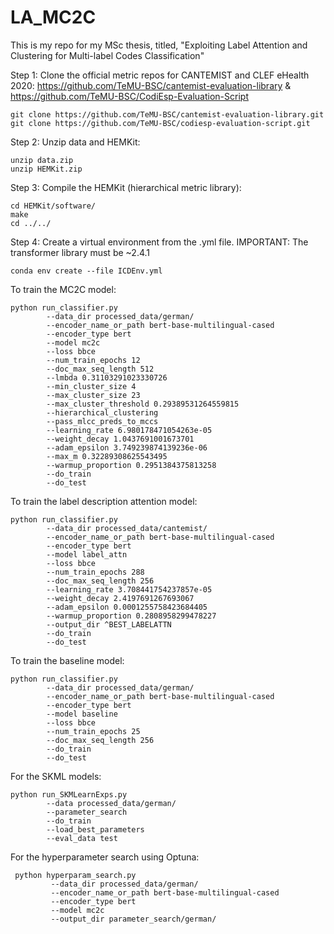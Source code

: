 # LA_MC2C
This is my repo for my MSc thesis, titled,
"Exploiting Label Attention and Clustering for Multi-label Codes Classification"
  

Step 1: Clone the official metric repos for CANTEMIST and CLEF eHealth 2020: https://github.com/TeMU-BSC/cantemist-evaluation-library & https://github.com/TeMU-BSC/CodiEsp-Evaluation-Script
```
git clone https://github.com/TeMU-BSC/cantemist-evaluation-library.git
git clone https://github.com/TeMU-BSC/codiesp-evaluation-script.git
```
Step 2: Unzip data and HEMKit:
```
unzip data.zip
unzip HEMKit.zip
```

Step 3: Compile the HEMKit (hierarchical metric library):
```
cd HEMKit/software/
make
cd ../../
```

Step 4: Create a virtual environment from the .yml file. IMPORTANT: The transformer library must be ~2.4.1
```
conda env create --file ICDEnv.yml
```

To train the MC2C model:
```
python run_classifier.py 
        --data_dir processed_data/german/ 
        --encoder_name_or_path bert-base-multilingual-cased 
        --encoder_type bert 
        --model mc2c 
        --loss bbce 
        --num_train_epochs 12 
        --doc_max_seq_length 512 
        --lmbda 0.31103291023330726 
        --min_cluster_size 4 
        --max_cluster_size 23 
        --max_cluster_threshold 0.29389531264559815 
        --hierarchical_clustering
        --pass_mlcc_preds_to_mccs 
        --learning_rate 6.980178471054263e-05 
        --weight_decay 1.0437691001673701 
        --adam_epsilon 3.749239874139236e-06 
        --max_m 0.32289308625543495 
        --warmup_proportion 0.2951384375813258 
        --do_train 
        --do_test

```

To train the label description attention model:
```
python run_classifier.py 
        --data_dir processed_data/cantemist/ 
        --encoder_name_or_path bert-base-multilingual-cased 
        --encoder_type bert 
        --model label_attn 
        --loss bbce 
        --num_train_epochs 288 
        --doc_max_seq_length 256 
        --learning_rate 3.708441754237857e-05 
        --weight_decay 2.4197691267693067 
        --adam_epsilon 0.0001255758423684405 
        --warmup_proportion 0.2808958299478227 
        --output_dir ^BEST_LABELATTN 
        --do_train
        --do_test
```

To train the baseline model:
```
python run_classifier.py 
        --data_dir processed_data/german/ 
        --encoder_name_or_path bert-base-multilingual-cased 
        --encoder_type bert 
        --model baseline 
        --loss bbce 
        --num_train_epochs 25 
        --doc_max_seq_length 256 
        --do_train 
        --do_test
```

For the SKML models:
```
python run_SKMLearnExps.py 
        --data processed_data/german/ 
        --parameter_search
        --do_train 
        --load_best_parameters
        --eval_data test
```

For the hyperparameter search using Optuna:
```
 python hyperparam_search.py 
         --data_dir processed_data/german/ 
         --encoder_name_or_path bert-base-multilingual-cased 
         --encoder_type bert 
         --model mc2c 
         --output_dir parameter_search/german/
```
